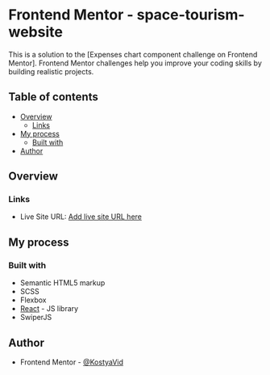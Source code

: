 # Frontend Mentor - space-tourism-website

This is a solution to the [Expenses chart component challenge on Frontend Mentor]. Frontend Mentor challenges help you improve your coding skills by building realistic projects. 

## Table of contents

- [Overview](#overview)
  - [Links](#links)
- [My process](#my-process)
  - [Built with](#built-with)
- [Author](#author)


## Overview




### Links
- Live Site URL: [Add live site URL here](https://space-tourism-website-f0xxptzbd-kostyavid.vercel.app)

## My process

### Built with

- Semantic HTML5 markup
- SCSS
- Flexbox
- [React](https://reactjs.org/) - JS library
- SwiperJS

## Author
- Frontend Mentor - [@KostyaVid](https://www.frontendmentor.io/profile/KostyaVid)
